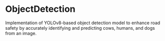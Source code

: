 # ObjectDetection
Implementation of YOLOv8-based object detection model to enhance road safety by accurately identifying and predicting cows, humans, and dogs from an image. 
